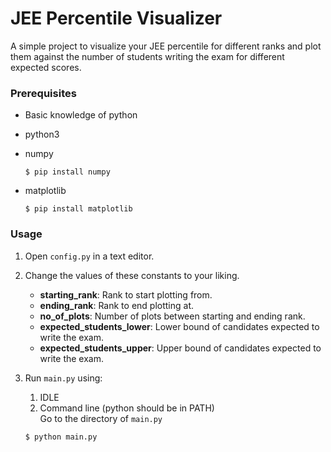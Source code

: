 # JEE Percentile Visualizer

A simple project to visualize your JEE percentile for different ranks and plot them against the number of students writing the exam for different expected scores.

### Prerequisites

- Basic knowledge of python

- python3

- numpy

  ```shell
  $ pip install numpy
  ```

- matplotlib

  ```shell
  $ pip install matplotlib
  ```

### Usage

1. Open `config.py` in a text editor.

2. Change the values of these constants to your liking.

   - **starting_rank**: Rank to start plotting from.
   - **ending_rank**: Rank to end plotting at.
   - **no_of_plots**: Number of plots between starting and ending rank.
   - **expected_students_lower**: Lower bound of candidates expected to write the exam.
   - **expected_students_upper**: Upper bound of candidates expected to write the exam.

3. Run `main.py` using:
   1. IDLE
   2. Command line (python should be in PATH)  
      Go to the directory of `main.py`
   ```shell
   $ python main.py
   ```
